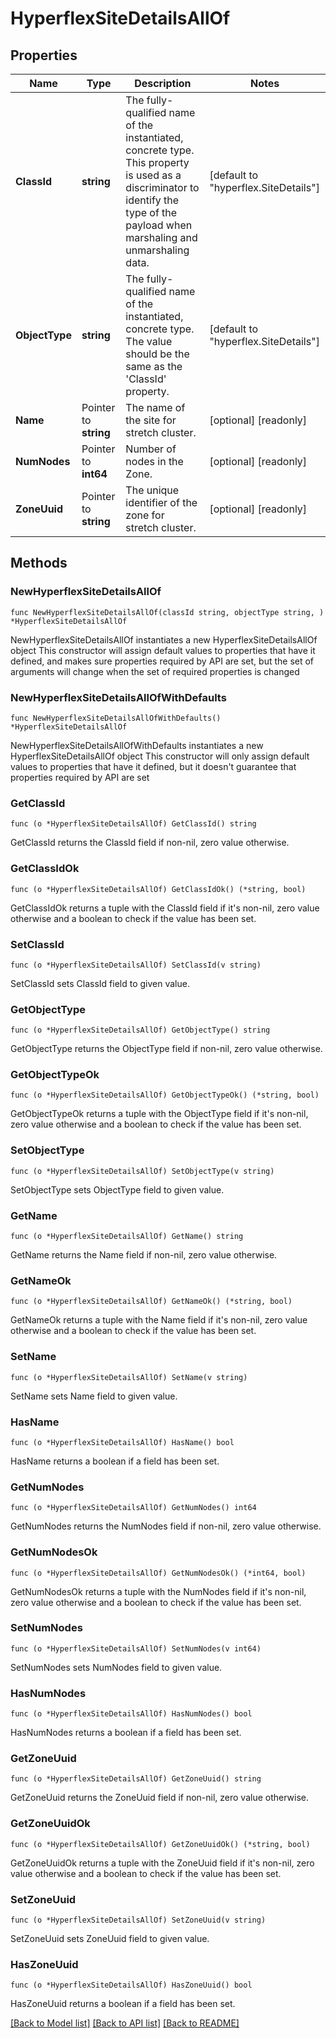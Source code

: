 # HyperflexSiteDetailsAllOf

## Properties

Name | Type | Description | Notes
------------ | ------------- | ------------- | -------------
**ClassId** | **string** | The fully-qualified name of the instantiated, concrete type. This property is used as a discriminator to identify the type of the payload when marshaling and unmarshaling data. | [default to "hyperflex.SiteDetails"]
**ObjectType** | **string** | The fully-qualified name of the instantiated, concrete type. The value should be the same as the &#39;ClassId&#39; property. | [default to "hyperflex.SiteDetails"]
**Name** | Pointer to **string** | The name of the site for stretch cluster. | [optional] [readonly] 
**NumNodes** | Pointer to **int64** | Number of nodes in the Zone. | [optional] [readonly] 
**ZoneUuid** | Pointer to **string** | The unique identifier of the zone for stretch cluster. | [optional] [readonly] 

## Methods

### NewHyperflexSiteDetailsAllOf

`func NewHyperflexSiteDetailsAllOf(classId string, objectType string, ) *HyperflexSiteDetailsAllOf`

NewHyperflexSiteDetailsAllOf instantiates a new HyperflexSiteDetailsAllOf object
This constructor will assign default values to properties that have it defined,
and makes sure properties required by API are set, but the set of arguments
will change when the set of required properties is changed

### NewHyperflexSiteDetailsAllOfWithDefaults

`func NewHyperflexSiteDetailsAllOfWithDefaults() *HyperflexSiteDetailsAllOf`

NewHyperflexSiteDetailsAllOfWithDefaults instantiates a new HyperflexSiteDetailsAllOf object
This constructor will only assign default values to properties that have it defined,
but it doesn't guarantee that properties required by API are set

### GetClassId

`func (o *HyperflexSiteDetailsAllOf) GetClassId() string`

GetClassId returns the ClassId field if non-nil, zero value otherwise.

### GetClassIdOk

`func (o *HyperflexSiteDetailsAllOf) GetClassIdOk() (*string, bool)`

GetClassIdOk returns a tuple with the ClassId field if it's non-nil, zero value otherwise
and a boolean to check if the value has been set.

### SetClassId

`func (o *HyperflexSiteDetailsAllOf) SetClassId(v string)`

SetClassId sets ClassId field to given value.


### GetObjectType

`func (o *HyperflexSiteDetailsAllOf) GetObjectType() string`

GetObjectType returns the ObjectType field if non-nil, zero value otherwise.

### GetObjectTypeOk

`func (o *HyperflexSiteDetailsAllOf) GetObjectTypeOk() (*string, bool)`

GetObjectTypeOk returns a tuple with the ObjectType field if it's non-nil, zero value otherwise
and a boolean to check if the value has been set.

### SetObjectType

`func (o *HyperflexSiteDetailsAllOf) SetObjectType(v string)`

SetObjectType sets ObjectType field to given value.


### GetName

`func (o *HyperflexSiteDetailsAllOf) GetName() string`

GetName returns the Name field if non-nil, zero value otherwise.

### GetNameOk

`func (o *HyperflexSiteDetailsAllOf) GetNameOk() (*string, bool)`

GetNameOk returns a tuple with the Name field if it's non-nil, zero value otherwise
and a boolean to check if the value has been set.

### SetName

`func (o *HyperflexSiteDetailsAllOf) SetName(v string)`

SetName sets Name field to given value.

### HasName

`func (o *HyperflexSiteDetailsAllOf) HasName() bool`

HasName returns a boolean if a field has been set.

### GetNumNodes

`func (o *HyperflexSiteDetailsAllOf) GetNumNodes() int64`

GetNumNodes returns the NumNodes field if non-nil, zero value otherwise.

### GetNumNodesOk

`func (o *HyperflexSiteDetailsAllOf) GetNumNodesOk() (*int64, bool)`

GetNumNodesOk returns a tuple with the NumNodes field if it's non-nil, zero value otherwise
and a boolean to check if the value has been set.

### SetNumNodes

`func (o *HyperflexSiteDetailsAllOf) SetNumNodes(v int64)`

SetNumNodes sets NumNodes field to given value.

### HasNumNodes

`func (o *HyperflexSiteDetailsAllOf) HasNumNodes() bool`

HasNumNodes returns a boolean if a field has been set.

### GetZoneUuid

`func (o *HyperflexSiteDetailsAllOf) GetZoneUuid() string`

GetZoneUuid returns the ZoneUuid field if non-nil, zero value otherwise.

### GetZoneUuidOk

`func (o *HyperflexSiteDetailsAllOf) GetZoneUuidOk() (*string, bool)`

GetZoneUuidOk returns a tuple with the ZoneUuid field if it's non-nil, zero value otherwise
and a boolean to check if the value has been set.

### SetZoneUuid

`func (o *HyperflexSiteDetailsAllOf) SetZoneUuid(v string)`

SetZoneUuid sets ZoneUuid field to given value.

### HasZoneUuid

`func (o *HyperflexSiteDetailsAllOf) HasZoneUuid() bool`

HasZoneUuid returns a boolean if a field has been set.


[[Back to Model list]](../README.md#documentation-for-models) [[Back to API list]](../README.md#documentation-for-api-endpoints) [[Back to README]](../README.md)


